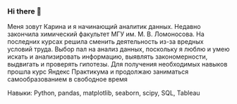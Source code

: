 ### Hi there 👋

Меня зовут Карина и я начинающий аналитик данных. Недавно закончила химический факультет МГУ им. М. В. Ломоносова. На последних курсах решила сменить деятельность из-за вредных условий труда. Выбор пал на анализ данных, поскольку я люблю и умею искать и анализировать информацию, выявлять закономерности, выдвигать и проверять гипотезы. Для получения необходимых навыков прошла курс Яндекс Практикума и продолжаю заниматься самообразованием в свободное время

Навыки:
Python, pandas, matplotlib, seaborn, scipy, SQL, Tableau
